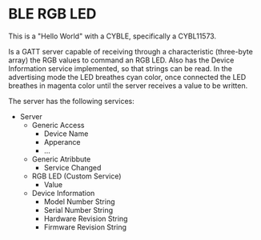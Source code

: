 # BLE RGB LED
This is a "Hello World" with a CYBLE, specifically a CYBL11573.

Is a GATT server capable of receiving through a characteristic (three-byte array) the RGB values to command an RGB LED. Also has the Device Information service implemented, so that strings can be read. In the advertising mode the LED breathes cyan color, once connected the LED breathes in magenta color until the server receives a value to be written.

The server has the following services:
* Server
  * Generic Access
    * Device Name
    * Apperance
    * ...
  * Generic Atribbute
    * Service Changed
  * RGB LED (Custom Service)
    * Value
  * Device Information
    * Model Number String
    * Serial Number String
    * Hardware Revision String
    * Firmware Revision String
